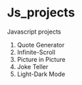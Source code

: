 # Js_projects

Javascript projects

1. Quote Generator
2. Infinite-Scroll
3. Picture in Picture
4. Joke Teller
5. Light-Dark Mode
